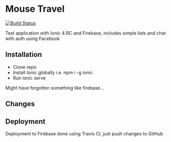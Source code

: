 # Mouse Travel
[![Build Status](https://travis-ci.org/wakeupdead/MouseTravel.svg?branch=master)](https://travis-ci.org/wakeupdead/MouseTravel)

Test application with Ionic 4 RC and Firebase, includes simple lists and chat with auth using Facebook

## Installation
- Clone repo
- Install Ionic globally i.e. npm i -g ionic
- Run ionic serve

Might have forgotten something like firebase...
## Changes

## Deployment

Deployment to Firebase done using Travis CI, just push changes to GitHub

